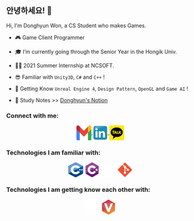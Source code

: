 ## 안녕하세요! 👋

Hi, I'm Donghyun Won, a CS Student who makes Games. <br/>

- 🎮 Game Client Programmer

- 🎓 I’m currently going through the Senior Year in the Hongik Univ.

- 👨‍💼 2021 Summer Internship at NCSOFT.

- 😎 Familiar with `Unity3D`, `C#` and `C++` !

- 👊 Getting Know `Unreal Engine 4`, `Design Pattern`, `OpenGL` and `Game AI` !

- 📖 Study Notes >> [Donghyun's Notion](https://www.notion.so/wondong/Hello-39e66d3c917a4545bef6a115ee9977f8 "공부노트")

### Connect with me:
<p align="center">
	<a href="mailto:ehdgus5500@gmail.com" target="_blank">
		<img align="center" src="contacts/gmail.svg" alt="gmail" height="40" width="40" />
	</a>
    <a href="https://www.linkedin.com/in/%EB%8F%99%ED%98%84-donghyun-%EC%9B%90-449841185/" target="_blank"">
		<img align="center" src="contacts/Linkedin.svg" alt="linkedin" height="40" width="40" />
	</a>
	<a href="https://open.kakao.com/o/sdNMrCqd" target="_blank"">
		<img align="center" src="contacts/KakaoTalk_logo.svg" alt="kakaotalk" height="40" width="40" />
	</a>
</p>


### Technologies I am familiar with:
<p align="center">
		<img align="center" src="tech/C++_Logo.svg" alt="Cpp" height="40" width="40" />
		<img align="center" src="tech/csharp.svg" alt="C#" height="40" width="40" />
    		<img align="center" src="tech/unity.png" alt="Unity" height="40" width="40" />
		<img align="center" src="tech/Git_icon.svg" alt="Git" height="40" width="40" />
	</a>
</p>


### Technologies I am getting know each other with:
<p align="center">
		<img align="center" src="tech/unreal.png" alt="UE4" height="40" width="40" />
		<img align="center" src="tech/perforce.png" alt="Perforce" height="40" width="40" />
	</a>
</p>
